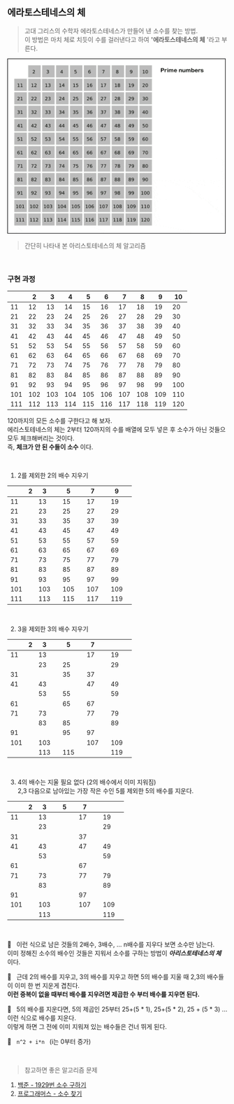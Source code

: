 ## 에라토스테네스의 체 

> 고대 그리스의 수학자 에라토스테네스가 만들어 낸 소수를 찾는 방법.   
이 방법은 마치 체로 치듯이 수를 걸러낸다고 하여 **'에라토스테네스의 체** '라고 부른다. 

<img src="./screenshots/prime.gif" width="500" height="400">

> 간단히 나타내 본 아리스토테네스의 체 알고리즘 

<br/>

### 구현 과정

| |2|3|4|5|6|7|8|9|10|
|--|--|--|--|--|--|--|--|--|--|
|11|12|13|14|15|16|17|18|19|20|
|21|22|23|24|25|26|27|28|29|30|
|31|32|33|34|35|36|37|38|39|40|
|41|42|43|44|45|46|47|48|49|50|
|51|52|53|54|55|56|57|58|59|60|
|61|62|63|64|65|66|67|68|69|70|
|71|72|73|74|75|76|77|78|79|80|
|81|82|83|84|85|86|87|88|89|90|
|91|92|93|94|95|96|97|98|99|100|
|101|102|103|104|105|106|107|108|109|110|
|111|112|113|114|115|116|117|118|119|120|

120까지의 모든 소수를 구한다고 해 보자.   
에리스토테네스의 체는 2부터 120까지의 수를 배열에 모두 넣은 후 소수가 아닌 것들으 모두 체크해버리는 것이다.   
즉, **체크가 안 된 수들이 소수** 이다.

<br/>

1. 2를 제외한 2의 배수 지우기

| |2|3||5||7||9||
|--|--|--|--|--|--|--|--|--|--|
|11||13||15||17||19||
|21||23||25||27||29||
|31||33||35||37||39||
|41||43||45||47||49||
|51||53||55||57||59||
|61||63||65||67||69||
|71||73||75||77||79||
|81||83||85||87||89||
|91||93||95||97||99||
|101||103||105||107||109||
|111||113||115||117||119||

<br/>

2. 3을 제외한 3의 배수 지우기

| |2|3||5||7||||
|--|--|--|--|--|--|--|--|--|--|
|11||13||||17||19||
|||23||25||||29||
|31||||35||37||||
|41||43||||47||49||
|||53||55||||59||
|61||||65||67||||
|71||73||||77||79||
|||83||85||||89||
|91||||95||97||||
|101||103||||107||109||
|||113||115||||119||

<br/>

3. 4의 배수는 지울 필요 없다 (2의 배수에서 이미 지워짐)   
2,3 다음으로 남아있는 가장 작은 수인 5를 제외한 5의 배수를 지운다.

| |2|3||5||7||||
|--|--|--|--|--|--|--|--|--|--|
|11||13||||17||19||
|||23||||||29||
|31||||||37||||
|41||43||||47||49||
|||53||||||59||
|61||||||67||||
|71||73||||77||79||
|||83||||||89||
|91||||||97||||
|101||103||||107||109||
|||113||||||119||
<br/>


📌 &nbsp; 이런 식으로 남은 것들의 2배수, 3배수, ... n배수를 지우다 보면 소수만 남는다.   
이미 정해진 소수의 배수인 것들은 지워서 소수를 구하는 방법이 ***아리스토테네스의 체*** 이다.

📌 &nbsp; 근데 2의 배수를 지우고, 3의 배수를 지우고 하면 5의 배수를 지울 때 2,3의 배수들이 이미 한 번 지운게 겹친다.   
**이런 중복이 없을 때부터 배수를 지우려면 제곱한 수 부터 배수를 지우면 된다.** 

📌 &nbsp; 5의 배수를 지운다면, 5의 제곱인 25부터 25+(5 * 1), 25+(5 * 2), 25 + (5 * 3) ... 이런 식으로 배수를 지운다.   
이렇게 하면 그 전에 이미 지워져 있는 배수들은 건너 뛰게 된다.

📌 &nbsp;  ```n^2 + i*n ``` (i는 0부터 증가)

<br/>

> 참고하면 좋은 알고리즘 문제  
1. [백준 - 1929번 소수 구하기](https://www.acmicpc.net/problem/1929)
2. [프로그래머스 - 소수 찾기](https://programmers.co.kr/learn/courses/30/lessons/42839)
